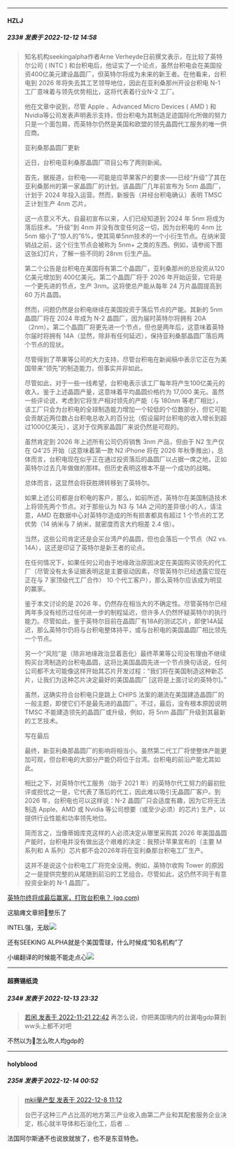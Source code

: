 

*****

####  HZLJ  
##### 233#       发表于 2022-12-12 14:58

<blockquote>知名机构seekingalpha作者Arne Verheyde日前撰文表示，在比较了英特尔公司 ( INTC ) 和台积电后，他证实了一个论点，虽然台积电会在美国投资400亿美元建设晶圆厂，但英特尔将成为未来的新王者。在他看来，台积电到 2026 年将失去其工艺领导地位，因此在亚利桑那州开设台积电 N-1 工厂意味着与领先优势相比，这将代表着行业N-2 工厂。

他在文章中说到，尽管 Apple 、Advanced Micro Devices ( AMD ) 和 Nvidia等公司发表声明表示支持，但台积电为其制造足迹国际化所做的努力只是一个面包屑，而英特尔仍然是美国和欧盟的领先晶圆代工服务的唯一供应商。

亚利桑那晶圆厂更新

近日，台积电亚利桑那晶圆厂项目公布了两则新闻。

首先，据报道，台积电——可能是应苹果客户的要求——已经“升级”了其在亚利桑那州的第一家晶圆厂的计划。该晶圆厂几年前宣布为 5nm 晶圆厂，计划于 2024 年投入运营。然而，新报告（并经台积电确认）表明 TMSC 正计划生产 4nm 芯片。

这一点意义不大。自最初宣布以来，人们已经知道到 2024 年 5nm 将成为落后技术。“升级”到 4nm 并没有改变任何这一切，因为台积电的 4nm 比 5nm 缩小了“惊人的”6%，使其简单5nm技术的一个小衍生节点。在纳米营销战之前，这个衍生节点会被称为 5nm+ 之类的东西。例如，请参阅下图这张幻灯片，了解一些不同的 28nm 衍生产品。

第二个公告是台积电在美国将有第二个晶圆厂，亚利桑那州的总投资从120亿美元增加到 400亿美元。第二个晶圆厂将于 2026 年开始运营，它将是一个更先进的节点，生产 3nm。这将使总产能从每年 24 万片晶圆提高到 60 万片晶圆。

然而，问题仍然是台积电继续在美国投资于落后节点的产能。其新的 5nm 晶圆厂将在 2024 年成为 N-2 晶圆厂，因为届时英特尔将拥有 20A（2nm）。第二个晶圆厂将更先进一个节点，但也是两年后，这意味着英特尔届时将拥有 14A（显然，除非有任何延迟），保持亚利桑那晶圆厂落后两个节点的现状。

尽管得到了苹果等公司的大力支持，尽管台积电在新闻稿中表示它正在为美国带来“领先”的制造能力，但事实并非如此。

尽管如此，对于一些一线希望，台积电表示该工厂每年将产生100亿美元的收入。鉴于上述晶圆产量，这意味着平均晶圆价格约为 17,000 美元。虽然一些评论说，考虑到它将生产相对领先的产能（与 180nm 等老厂相比），该工厂只会为台积电的全球制造能力增加一个较低的个位数部分，但它可能会贡献近两位数占台积电总收入的百分比（假设届时台积电的收入增长到超过1000亿美元），这对于仅两家晶圆厂来说仍然是可观的。

虽然肯定到 2026 年上述所有公司仍将销售 3nm 产品，但由于 N2 生产仅在 Q4'25 开始（这意味着第一款 N2 iPhone 将在 2026 年秋季推出），总体而言，台积电现在似乎正在通过投资落后的晶圆厂以占据一席之地，正如英特尔过去几年做做的那样。但历史表明这根本不是一个成功的战略。

总体而言，这显然会将获胜牌转移到了英特尔。

如果上述公司都是台积电的客户，那么，如前所述，英特尔在美国制造技术上将领先两个节点。对于那些认为 N3 与 14A 之间的差异很小的人，请注意，AMD 在数据中心对英特尔造成的所有损害都具有超过 1 个节点的工艺优势（14 纳米与 7 纳米，就密度而言大约相差 2.4 倍）。

当然，这些公司肯定还是会买台湾产的晶圆，但也会落后一个节点（N2 vs. 14A），这还是印证了英特尔是新王者的论点。

在任何情况下，如果任何公司由于地缘政治原因决定在美国购买领先的代工厂（尽管没有太多证据表明这是主要驱动因素，尽管英特尔已经透露它现在正在与 7 家顶级代工厂合作） 10 个代工客户），那么英特尔应该成为明显的赢家。

鉴于本文讨论的是 2026 年，仍然存在相当大的不确定性。尽管英特尔已经两年多没有经历过任何进一步的制程延迟，但许多人仍然怀疑英特尔的执行能力。尽管如此，鉴于英特尔目前在晶圆厂有18A的测试芯片，即使14A延迟，那么英特尔仍将与台积电整体持平，或与台积电的美国晶圆厂相比领先一个节点。

另一个“风险”是（除非地缘政治显着恶化）最终苹果等公司没有理由不继续购买台湾制造的台积电晶圆，这将比美国晶圆先进一个节点换句话说，任何公司都不太可能像这样开始其芯片开发过程：“我们将在美国制造这种新芯片，让我们为这种芯片决定最好的美国晶圆厂 [这将是上面讨论的英特尔]。”

虽然，这确实符合台积电只是跳上 CHIPS 法案的潮流在美国建造晶圆厂的一般主题，即使它们不是最先进的晶圆厂。不过，最后，没有根本原因说明 TMSC 不能建造领先的晶圆厂或升级，例如，将 5nm 晶圆厂升级到其最新的工艺技术。

写在最后

最终，新亚利桑那晶圆厂的影响将相当小。虽然第二代工厂将使整体产能更加可观，但台积电的大部分产能仍将位于台湾。台积电的前沿产能尤其如此。

相比之下，对英特尔代工服务（始于 2021 年）的英特尔代工努力的最初批评或担忧之一是，它代表了落后的代工，因此难以吸引无晶圆厂客户。到 2026 年，台积电也可以这样说：N-2 晶圆厂只会适度有趣，因为它将无法制造 Apple、AMD 或 Nvidia 等公司想要（或至少必须）的芯片) 生产，以提供行业性能和功率领先地位。

简而言之，当像蒂姆库克这样的人必须决定从哪里采购其 2026 年美国晶圆产能时，台积电并没有做出这个艰难的决定：我预计苹果宣布的（主要 M 系列和 A 系列）芯片都不会2026年将在亚利桑那台积电工厂生产。

这并不是说这个台积电工厂将完全没用。例如，英特尔收购 Tower 的原因之一是提供完整的从尾随到前沿的工艺组合。尽管如此，这仍然不同于有意投资全新的 N-1 晶圆厂。</blockquote>[英特尔终将成最后赢家，打败台积电？ (qq.com)](https://mp.weixin.qq.com/s/4o51z82jjJOoQYD2lUbaiw)

这脑瘫文章把👴整乐了

INTEL强，无敌<img src="https://static.saraba1st.com/image/smiley/face2017/067.png" referrerpolicy="no-referrer">

还有SEEKING ALPHA就是个美国雪球，什么时候成“知名机构”了

小编翻译的时候能不能走点心<img src="https://static.saraba1st.com/image/smiley/face2017/261.png" referrerpolicy="no-referrer">



*****

####  超赛锡纸烫  
##### 234#       发表于 2022-12-13 23:32

<blockquote><a href="httphttps://bbs.saraba1st.com/2b/forum.php?mod=redirect&amp;goto=findpost&amp;pid=58543040&amp;ptid=2106157" target="_blank">若闲 发表于 2022-11-21 22:42</a>
再怎么说，你把美国境内的台漏电gdp算到ww头上都不对吧</blockquote>
不然以为🐸怎么吹人均gdp的



*****

####  holyblood  
##### 235#       发表于 2022-12-14 00:52

<blockquote><a href="httphttps://bbs.saraba1st.com/2b/forum.php?mod=redirect&amp;goto=findpost&amp;pid=58828119&amp;ptid=2106157" target="_blank">mkii量产型 发表于 2022-12-8 11:12</a>

台巴子这种三产占比高的地方第三产业收入由第二产业和其配套服务企业决定，核心就半导体和石油化工，后者 ...</blockquote>
法国阿尔斯通不也说放就放了，也不是东亚特色。

